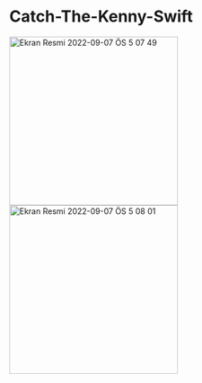 # Catch-The-Kenny-Swift
<img width="300" alt="Ekran Resmi 2022-09-07 ÖS 5 07 49" src="https://user-images.githubusercontent.com/42800310/188899394-8dd8402e-07ca-4a61-836a-b3493bf8374c.png">
<img width="300" alt="Ekran Resmi 2022-09-07 ÖS 5 08 01" src="https://user-images.githubusercontent.com/42800310/188899405-71a6e23d-b45e-4eb8-8ce4-a8e236edabf1.png">
